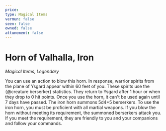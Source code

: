 ```yaml
---
price: 
type: Magical Items
vermun: false
seen: false
owned: false
attunement: false
---
```

# Horn of Valhalla, Iron

*Magical Items, Legendary*

You can use an action to blow this horn. In response, warrior spirits from the plane of Ysgard appear within 60 feet of you. These spirits use the {@creature berserker} statistics. They return to Ysgard after 1 hour or when they drop to 0 hit points. Once you use the horn, it can't be used again until 7 days have passed. The iron horn summons 5d4+5 berserkers. To use the iron horn, you must be proficient with all martial weapons. If you blow the horn without meeting its requirement, the summoned berserkers attack you. If you meet the requirement, they are friendly to you and your companions and follow your commands.